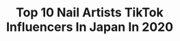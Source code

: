 ---
title: Top 10 Nail Artists TikTok Influencers In Japan In 2020
description: >-
  Find top nail artists TikTok influencers in Japan in 2020. Most popular hashtags: #2020 #tiktok #flower #2019.
platform: TikTok
profiles:
  - username: "surya_khadka"
    fullname: >-
      Surya Khadka✅
    location: "Japan"
    followers: 84080
    engagement: 1332
    commentsToLikes: 0.034947
    id: ckal7s0m4gguf0i7802azr1ii
    verified: false
    hashtags: "#nepalitiktok, #panchebaja, #nepalaama, #suryakhadak"
  - username: "chihiro_seiwa"
    fullname: >-
      清和千尋🌷
    location: "Japan"
    followers: 6045
    engagement: 420
    commentsToLikes: 0.054115
    id: ck9eukpdwe8a90j78htyaem18
    verified: false
    hashtags: "#hairstyle, #sunset, #mimosa, #flower"
  - username: "miya_katayama"
    fullname: >-
      片山美耶_Miya Katayama
    location: "Japan"
    followers: 935449
    engagement: 1534
    commentsToLikes: 0.004422
    id: ck9jvt7motm0f0j785cmvcmnu
    verified: true
    hashtags: "#oddysatifying, #thanksmom, #artwork, #tiktionary"
  - username: "sora_orb"
    fullname: >-
      宙（SORA）
    location: "Japan"
    followers: 414696
    engagement: 913
    commentsToLikes: 0.010892
    id: ck8tm8abde9520j787aacnvti
    verified: false
    hashtags: "#digitz, #yesorno, #halloween, #characterselect"
  - username: "peace605"
    fullname: >-
      ıllıllı яуσ ıllıllı
    location: "Japan"
    followers: 49019
    engagement: 465
    commentsToLikes: 0.020501
    id: ck9m11q14d6ml0j7803vjr7y2
    verified: false
    hashtags: "#thewalkingdead, #15, #halloweenmakeup, #pancakes"
  - username: "mozu_studios"
    fullname: >-
      Mozu
    location: "Japan"
    followers: 228204
    engagement: 703
    commentsToLikes: 0.010849
    id: ck8z9zndizvld0j78l6eeqltg
    verified: false
    hashtags: "#youtube, #tiktok"
  - username: "melisa_ohashi"
    fullname: >-
      大橋めりさ (fine)
    location: "Japan"
    followers: 2942
    engagement: 346
    commentsToLikes: 0.024834
    id: cka0vu7ep05uv0i78ac3z0wvl
    verified: false
    hashtags: "#redfoo, #worthit, #juicywiggle, #brunomars"
  - username: "tiktokzeus"
    fullname: >-
      ZEUS.official
    location: "Japan"
    followers: 610711
    engagement: 1586
    commentsToLikes: 0.007742
    id: ck8kghqxyii3i0j78sa6qcujn
    verified: true
    hashtags: "#speed, #quarantine, #time, #rekomendasi"
  - username: "joonho.gyumin"
    fullname: >-
      JOONHO&GYUMIN
    location: "Japan"
    followers: 1708603
    engagement: 1133
    commentsToLikes: 0.006979
    id: ck83yspitvdld0j78bksze4xi
    verified: true
    hashtags: "#release, #ladanse, #happynewyear, #spinns"
  - username: "xt_crossty"
    fullname: >-
      xT / 3D Creator
    location: "Japan"
    followers: 94214
    engagement: 1053
    commentsToLikes: 0.004297
    id: ck7zogwdmjxxc0j7833gb3e65
    verified: false
    hashtags: "#copic, #drawingchallenge, #iphone11pro, #coin"
---